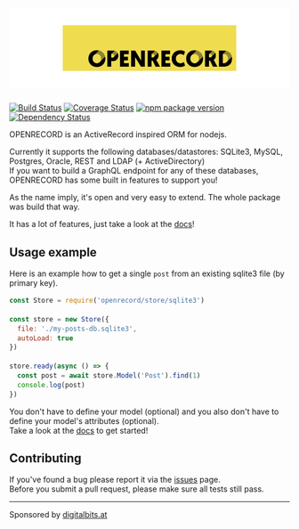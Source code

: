 ![OpenRecord](docs/logo.png)
==========

[![Build Status](https://travis-ci.org/PhilWaldmann/openrecord.svg?branch=master)](https://travis-ci.org/PhilWaldmann/openrecord)
[![Coverage Status](http://coveralls.io/repos/PhilWaldmann/openrecord/badge.png)](https://coveralls.io/r/PhilWaldmann/openrecord)
[![npm package version](http://badge.fury.io/js/openrecord.png)](https://npmjs.org/package/openrecord)
[![Dependency Status](https://gemnasium.com/PhilWaldmann/openrecord.svg)](https://gemnasium.com/PhilWaldmann/openrecord)

OPENRECORD is an ActiveRecord inspired ORM for nodejs.

Currently it supports the following databases/datastores: SQLite3, MySQL, Postgres, Oracle, REST and LDAP (+ ActiveDirectory)  
If you want to build a GraphQL endpoint for any of these databases, OPENRECORD has some built in features to support you!

As the name imply, it's open and very easy to extend. The whole package was build that way.

It has a lot of features, just take a look at the [docs](https://openrecord.js.org)!

## Usage example

Here is an example how to get a single `post` from an existing sqlite3 file (by primary key).
```js
const Store = require('openrecord/store/sqlite3')

const store = new Store({
  file: './my-posts-db.sqlite3',
  autoLoad: true
})

store.ready(async () => {
  const post = await store.Model('Post').find(1)
  console.log(post)
})
```

You don't have to define your model (optional) and you also don't have to define your model's attributes (optional).  
Take a look at the [docs](https://openrecord.js.org) to get started!

## Contributing

If you've found a bug please report it via the [issues](https://github.com/PhilWaldmann/openrecord/issues) page.  
Before you submit a pull request, please make sure all tests still pass.

---

Sponsored by [digitalbits.at](https://digitalbits.at)